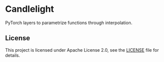 # Candlelight

PyTorch layers to parametrize functions through interpolation.

## License

This project is licensed under Apache License 2.0,
see the [LICENSE](LICENSE) file for details.